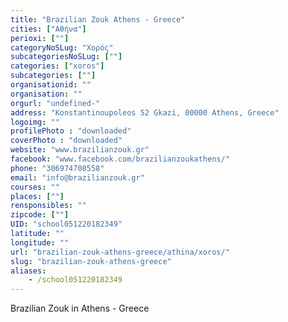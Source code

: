 ```yaml
---
title: "Brazilian Zouk Athens - Greece"
cities: ["Αθήνα"]
perioxi: [""]
categoryNoSLug: "Χορός"
subcategoriesNoSLug: [""]
categories: ["xoros"]
subcategories: [""]
organisationid: ""
organisation: ""
orgurl: "undefined-"
address: "Konstantinoupoleos 52 Gkazi, 00000 Athens, Greece"
logoimg: ""
profilePhoto : "downloaded"
coverPhoto : "downloaded"
website: "www.brazilianzouk.gr"
facebook: "www.facebook.com/brazilianzoukathens/"
phone: "306974708558"
email: "info@brazilianzouk.gr"
courses: ""
places: [""]
rensponsibles: ""
zipcode: [""]
UID: "school051220182349"
latitude: ""
longitude: ""
url: "brazilian-zouk-athens-greece/athina/xoros/"
slug: "brazilian-zouk-athens-greece"
aliases:
    - /school051220182349
---
```





Brazilian Zouk in Athens - Greece